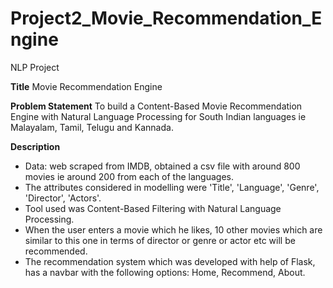 # Project2_Movie_Recommendation_Engine

NLP Project

**Title**
Movie Recommendation Engine

**Problem Statement**
To build a Content-Based Movie Recommendation Engine with Natural Language Processing for South Indian languages ie Malayalam, Tamil, Telugu and Kannada.

**Description**
- Data: web scraped from IMDB, obtained a csv file with around 800 movies ie around 200 from each of the languages. 
- The attributes considered in modelling were 'Title', 'Language', 'Genre', 'Director', 'Actors'.
- Tool  used was Content-Based Filtering with Natural Language Processing.
- When the user enters a movie which he likes, 10 other movies which are similar to this one in terms of director or genre or actor etc will be recommended.
- The recommendation system which was developed with help of Flask, has a navbar with the following options: Home, Recommend, About.
